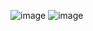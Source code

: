 ![image](https://github.com/user-attachments/assets/8c3e660b-ce39-4d73-b206-74d780076ddf)
![image](https://github.com/user-attachments/assets/f8d52212-6511-410a-ad34-beb66cee6fbf)
